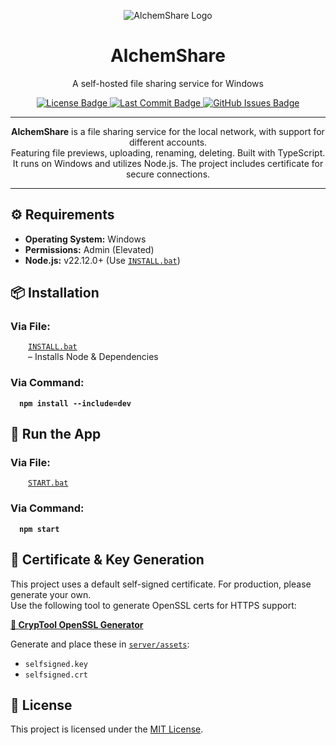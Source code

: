 



<!-- Project Logo -->
<p align="center">
  <img src="https://iili.io/FUfTsGS.gif" alt="AlchemShare Logo">
</p>

<!-- Project Title -->
<h1 align="center"><b>AlchemShare</b></h1>
<p align="center">
  A self-hosted file sharing service for Windows
</p>

<!-- Shields -->
<p align="center">
  <a href="https://github.com/AlchemistChief/AlchemShare/blob/main/LICENSE.md">
    <img src="https://img.shields.io/github/license/AlchemistChief/AlchemShare?color=green&style=flat&label=📄%20License" alt="License Badge" />
  </a>
  <a href="https://github.com/AlchemistChief/AlchemShare/commits/master">
    <img src="https://img.shields.io/github/last-commit/AlchemistChief/AlchemShare?color=blue&style=flat&label=🕒%20Last%20Commit" alt="Last Commit Badge" />
  </a>
  <a href="https://github.com/AlchemistChief/AlchemShare/issues">
    <img src="https://img.shields.io/github/issues/AlchemistChief/AlchemShare?color=orange&logo=github&logoColor=white&style=flat" alt="GitHub Issues Badge" />
  </a>
</p>

<hr>

<!-- Project Description -->
<p align="center">
  <b>AlchemShare</b> is a file sharing service for the local network, with support for different accounts.
  </br>Featuring file previews, uploading, renaming, deleting. Built with TypeScript.
  </br>It runs on Windows and utilizes Node.js. The project includes certificate for secure connections.
</p>

<hr>

<!-- Requirements -->
<h2>⚙ Requirements</h2>
<ul>
  <li><b>Operating System:</b> Windows</li>
  <li><b>Permissions:</b> Admin (Elevated)</li>
  <li><b>Node.js:</b> v22.12.0+ (Use <a href="INSTALL.bat"><code>INSTALL.bat</code></a>)</li>
</ul>

<!-- Installation -->
<h2>📦 Installation</h2>
<h3>Via File:</h3>
<div style="margin-left: 2em;">
  <a href="INSTALL.bat"><code>INSTALL.bat</code></a>
  </br>– Installs Node & Dependencies
</div>

<h3>Via Command:</h3>
<div style="margin-left: 1em;">
  <pre><code><b>npm install --include=dev</b></code></pre>
</div>

<!-- Run the App -->
<h2>🚀 Run the App</h2>
<h3>Via File:</h3>
<div style="margin-left: 2em;">
  <a href="START.bat"><code>START.bat</code></a>
</div>

<h3>Via Command:</h3>
<div style="margin-left: 1em;">
  <pre><code><b>npm start</b></code></pre>
</div>

<!-- Certificate -->

<h2>🔐 Certificate & Key Generation</h2>

<p>
  This project uses a default self-signed certificate. For production, please generate your own.<br>
  Use the following tool to generate OpenSSL certs for HTTPS support:
</p>

<p>
   <a href="https://www.cryptool.org/de/cto/openssl/" target="_blank"><b>🔗 CrypTool OpenSSL Generator</b></a>
</p>

<p>Generate and place these in <a href="server/assets"><code>server/assets</code></a>:</p>
<ul>
  <li><code>selfsigned.key</code></li>
  <li><code>selfsigned.crt</code></li>
</ul>

<!-- License -->

<h2>📄 License</h2>
<p>This project is licensed under the <a href="LICENSE.md">MIT License</a>.</p>